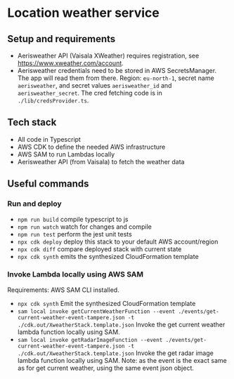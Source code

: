 # Location weather service

## Setup and requirements
- Aerisweather API (Vaisala XWeather) requires registration, see https://www.xweather.com/account.
- Aerisweather credentials need to be stored in AWS SecretsManager. The app will read them from there. Region: `eu-north-1`, secret name `aerisweather`, and secret values `aerisweather_id` and `aerisweather_secret`. The cred fetching code is in `./lib/credsProvider.ts`.

## Tech stack
- All code in Typescript
- AWS CDK to define the needed AWS infrastructure
- AWS SAM to run Lambdas locally
- Aerisweather API (from Vaisala) to fetch the weather data

## Useful commands
### Run and deploy
* `npm run build`   compile typescript to js
* `npm run watch`   watch for changes and compile
* `npm run test`    perform the jest unit tests
* `npx cdk deploy`  deploy this stack to your default AWS account/region
* `npx cdk diff`    compare deployed stack with current state
* `npx cdk synth`   emits the synthesized CloudFormation template

### Invoke Lambda locally using AWS SAM
Requirements: AWS SAM CLI installed.

* `npx cdk synth`   Emit the synthesized CloudFormation template
* `sam local invoke getCurrentWeatherFunction --event ./events/get-current-weather-event-tampere.json -t ./cdk.out/XweatherStack.template.json`  Invoke the get current weather lambda function locally using SAM.
* `sam local invoke getRadarImageFunction --event ./events/get-current-weather-event-tampere.json -t ./cdk.out/XweatherStack.template.json`  Invoke the get radar image lambda function locally using SAM. Note: as the event is the exact same as for get current weather, using the same event json object.
